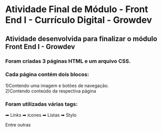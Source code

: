 # Atividade Final de Módulo - Front End I - Currículo Digital - Growdev

## Atividade desenvolvida para finalizar o módulo Front End I - Growdev

### Foram criadas 3 páginas HTML e um arquivo CSS.

### Cada página contém dois blocos:

   1)Contendo uma imagem e botões de navegação. 
   <br>
   2)Contendo conteúdo da respectiva página

### Foram utilizadas várias tags: 
  ➡ Links
  ➡ ícones
  ➡ Listas
  ➡ Stylo
  
Entre outras
